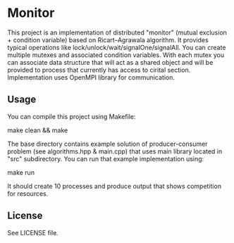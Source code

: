 # Monitor

This project is an implementation of distributed "monitor" (mutual exclusion + condition variable) based on Ricart–Agrawala algorithm. It provides typical operations like lock/unlock/wait/signalOne/signalAll. You can create multiple mutexes and associated condition variables. With each mutex you can associate data structure that will act as a shared object and will be provided to process that currently has access to cirital section. Implementation uses OpenMPI library for communication.

## Usage

You can compile this project using Makefile:

  make clean && make

The base directory contains example solution of producer-consumer problem (see algorithms.hpp & main.cpp) that uses main library located in "src" subdirectory. You can run that example implementation using:

  make run

It should create 10 processes and produce output that shows competition for resources.

## License

See LICENSE file.
